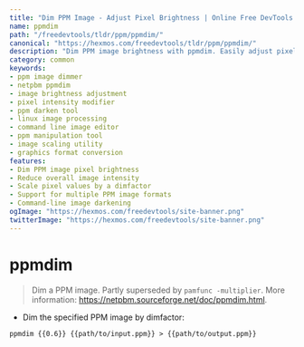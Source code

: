 ```yaml
---
title: "Dim PPM Image - Adjust Pixel Brightness | Online Free DevTools by Hexmos"
name: ppmdim
path: "/freedevtools/tldr/ppm/ppmdim/"
canonical: "https://hexmos.com/freedevtools/tldr/ppm/ppmdim/"
description: "Dim PPM image brightness with ppmdim. Easily adjust pixel intensities, modify image darkness, and prepare images for further processing. Free online tool, no registration required."
category: common
keywords:
- ppm image dimmer
- netpbm ppmdim
- image brightness adjustment
- pixel intensity modifier
- ppm darken tool
- linux image processing
- command line image editor
- ppm manipulation tool
- image scaling utility
- graphics format conversion
features:
- Dim PPM image pixel brightness
- Reduce overall image intensity
- Scale pixel values by a dimfactor
- Support for multiple PPM image formats
- Command-line image darkening
ogImage: "https://hexmos.com/freedevtools/site-banner.png"
twitterImage: "https://hexmos.com/freedevtools/site-banner.png"
---
```


# ppmdim

> Dim a PPM image.
> Partly superseded by `pamfunc -multiplier`.
> More information: <https://netpbm.sourceforge.net/doc/ppmdim.html>.

- Dim the specified PPM image by dimfactor:

`ppmdim {{0.6}} {{path/to/input.ppm}} > {{path/to/output.ppm}}`
